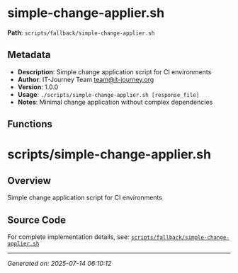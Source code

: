 # simple-change-applier.sh

**Path**: `scripts/fallback/simple-change-applier.sh`

## Metadata

- **Description**: Simple change application script for CI environments
- **Author**: IT-Journey Team <team@it-journey.org>
- **Version**: 1.0.0
- **Usage**: `./scripts/simple-change-applier.sh [response_file]`
- **Notes**: Minimal change application without complex dependencies

## Functions

# scripts/simple-change-applier.sh

## Overview

Simple change application script for CI environments


## Source Code

For complete implementation details, see: [`scripts/fallback/simple-change-applier.sh`](../../scripts/fallback/simple-change-applier.sh)

---
*Generated on: 2025-07-14 06:10:12*
